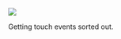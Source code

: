 ![](https://db-feed.s3.amazonaws.com/legacy/Screen_Shot_2018_03_28_at_6_32_44_PM-1522276415343.png)

Getting touch events sorted out.
